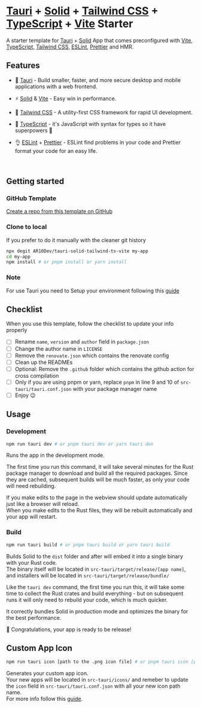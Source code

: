 # [Tauri](https://www.tauri.studio/) + [Solid](https://solidjs.com) + [Tailwind CSS](https://tailwindcss.com/) + [TypeScript](https://www.typescriptlang.org/) + [Vite](https://vitejs.dev/) Starter

A starter template for [Tauri](https://www.tauri.studio/) + [Solid](https://solidjs.com) App that comes preconfigured with [Vite](https://vitejs.dev/),
[TypeScript](https://www.typescriptlang.org/), [Tailwind CSS](https://tailwindcss.com/), [ESLint](https://eslint.org/), [Prettier](https://prettier.io/) and HMR.

## Features

- 🤩 [Tauri](https://www.tauri.studio/) - Build smaller, faster, and more secure desktop and mobile applications with a web frontend.

- ⚡️ [Solid](https://solidjs.com) & [Vite](https://github.com/vitejs/vite) - Easy win in performance.

- 🎨 [Tailwind CSS](https://github.com/windicss/windicss) - A utility-first CSS framework for rapid UI development.

- 💪 [TypeScript](https://www.typescriptlang.org/) - it's JavaScript with syntax for types so it have superpowers 🚀

- 👌 [ESLint](https://eslint.org/) + [Prettier](https://prettier.io/) - ESLint find problems in your code and Prettier format your code for an easy life.

<br>

## Getting started

### GitHub Template

[Create a repo from this template on GitHub](https://github.com/AR10Dev/solid-tailwind-ts-vite/generate)

### Clone to local

If you prefer to do it manually with the cleaner git history

```bash
npx degit AR10Dev/tauri-solid-tailwind-ts-vite my-app
cd my-app
npm install # or pnpm install or yarn install
```

### Note
For use Tauri you need to Setup your environment following this [guide](https://tauri.studio/en/docs/getting-started/intro#setting-up-your-environment)

## Checklist

When you use this template, follow the checklist to update your info properly

- [ ] Rename `name`, `version` and `author` field in `package.json`
- [ ] Change the author name in `LICENSE`
- [ ] Remove the `renovate.json` which contains the renovate config
- [ ] Clean up the READMEs
- [ ] Optional: Remove the `.github` folder which contains the github action for cross compilation
- [ ] Only if you are using pnpm or yarn, replace `pnpm` in line 9 and 10 of `src-tauri/tauri.conf.json` with your package manager name
- [ ] Enjoy 😉

## Usage

### Development

```bash
npm run tauri dev # or pnpm tauri dev or yarn tauri dev
```

Runs the app in the development mode.<br>

The first time you run this command, it will take several minutes for the Rust package manager to download and build all the required packages. Since they are cached, subsequent builds will be much faster, as only your code will need rebuilding.<br>

If you make edits to the page in the webview should update automatically just like a browser will reload.<br>
When you make edits to the Rust files, they will be rebuilt automatically and your app will restart.<br>

### Build

```bash
npm run tauri build # or pnpm tauri build or yarn tauri build
```

Builds Solid to the `dist` folder and after will embed it into a single binary with your Rust code.<br>
The binary itself will be located in `src-tauri/target/release/[app name]`, and installers will be located in `src-tauri/target/release/bundle/`<br>

Like the `tauri dev` command, the first time you run this, it will take some time to collect the Rust crates and build everything - but on subsequent runs it will only need to rebuild your code, which is much quicker.<br>

It correctly bundles Solid in production mode and optimizes the binary for the best performance.<br>

🎉 Congratulations, your app is ready to be release!

## Custom App Icon

```bash
npm run tauri icon [path to the .png icon file] # or pnpm tauri icon [path to the .png icon file] or yarn tauri icon [path to the .png icon file]
```

Generates your custom app icon.<br>
Your new apps will be located in `src-tauri/icons/` and remeber to update the `icon` field in `src-tauri/tauri.conf.json` with all your new icon path name.<br>
For more info follow this [guide](https://tauri.studio/en/docs/usage/guides/visual/icons).<br>
